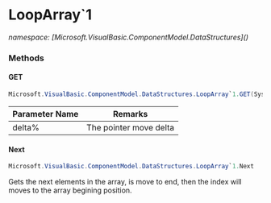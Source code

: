 ﻿# LoopArray`1
_namespace: [Microsoft.VisualBasic.ComponentModel.DataStructures](<a href="#" onClick="load('/docs/Microsoft.VisualBasic.ComponentModel.DataStructures/index.md')"></a>)_





### Methods

#### GET
```csharp
Microsoft.VisualBasic.ComponentModel.DataStructures.LoopArray`1.GET(System.Int32)
```


|Parameter Name|Remarks|
|--------------|-------|
|delta%|The pointer move delta|


#### Next
```csharp
Microsoft.VisualBasic.ComponentModel.DataStructures.LoopArray`1.Next
```
Gets the next elements in the array, is move to end, then the index will moves to the array begining position.


